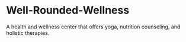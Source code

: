# Well-Rounded-Wellness
A health and wellness center that offers yoga, nutrition counseling, and holistic therapies.
